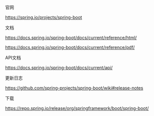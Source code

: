 官网

https://spring.io/projects/spring-boot



文档

https://docs.spring.io/spring-boot/docs/current/reference/html/

https://docs.spring.io/spring-boot/docs/current/reference/pdf/

API文档

https://docs.spring.io/spring-boot/docs/current/api/



更新日志

https://github.com/spring-projects/spring-boot/wiki#release-notes



下载

https://repo.spring.io/release/org/springframework/boot/spring-boot/